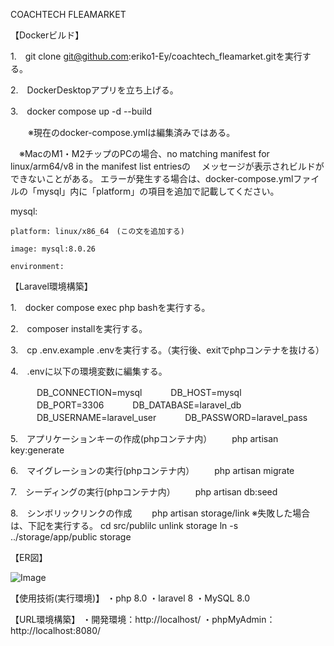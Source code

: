 COACHTECH FLEAMARKET

【Dockerビルド】


1.　git clone git@github.com:eriko1-Ey/coachtech_fleamarket.gitを実行する。

2.　DockerDesktopアプリを立ち上げる。

3.　docker compose up -d --build

　　※現在のdocker-compose.ymlは編集済みではある。
  
  　※MacのM1・M2チップのPCの場合、no matching manifest for linux/arm64/v8 in the manifest list entriesの
  　メッセージが表示されビルドができないことがある。
   エラーが発生する場合は、docker-compose.ymlファイルの「mysql」内に「platform」の項目を追加で記載してください。

mysql:

    platform: linux/x86_64　(この文を追加する)
    
    image: mysql:8.0.26
    
    environment:
    
【Laravel環境構築】

1.　docker compose exec php bashを実行する。

2.　composer installを実行する。

3.　cp .env.example .envを実行する。（実行後、exitでphpコンテナを抜ける）

4.　.envに以下の環境変数に編集する。

　　　DB_CONNECTION=mysql
　　　DB_HOST=mysql
　　　DB_PORT=3306
　　　DB_DATABASE=laravel_db
　　　DB_USERNAME=laravel_user
　　　DB_PASSWORD=laravel_pass
   
5.　アプリケーションキーの作成(phpコンテナ内）
　　php artisan key:generate
  
6.　マイグレーションの実行(phpコンテナ内）
　　php artisan migrate
  
7.　シーディングの実行(phpコンテナ内）
　　php artisan db:seed

8.　シンボリックリンクの作成
　　php artisan storage/link
  ※失敗した場合は、下記を実行する。
  cd src/publilc
  unlink storage
  ln -s ../storage/app/public storage

【ER図】


![Image](https://github.com/user-attachments/assets/86156d6a-1b47-4cbb-aa52-2d73d1ea355e)


  
【使用技術(実行環境)】
・php 8.0 ・laravel 8 ・MySQL 8.0

【URL環境構築】
・開発環境：http://localhost/
・phpMyAdmin：http://localhost:8080/
